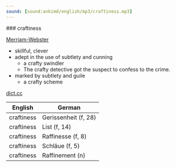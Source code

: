 ```yaml
---
sound: [sound:ankimd/english/mp3/craftiness.mp3]
---
```


\### craftiness

[Merriam-Webster](https://www.merriam-webster.com/dictionary/craftiness)

- skillful, clever
- adept in the use of subtlety and cunning
    - a crafty swindler
    - The crafty detective got the suspect to confess to the crime.
- marked by subtlety and guile
    - a crafty scheme

[dict.cc](https://www.dict.cc/craftiness)

| English        | German       |
| -------------- | ------------ |
| craftiness | Gerissenheit (f, 28) |
| craftiness | List (f, 14) |
| craftiness | Raffinesse (f, 8) |
| craftiness | Schläue (f, 5) |
| craftiness | Raffinement (n) |
